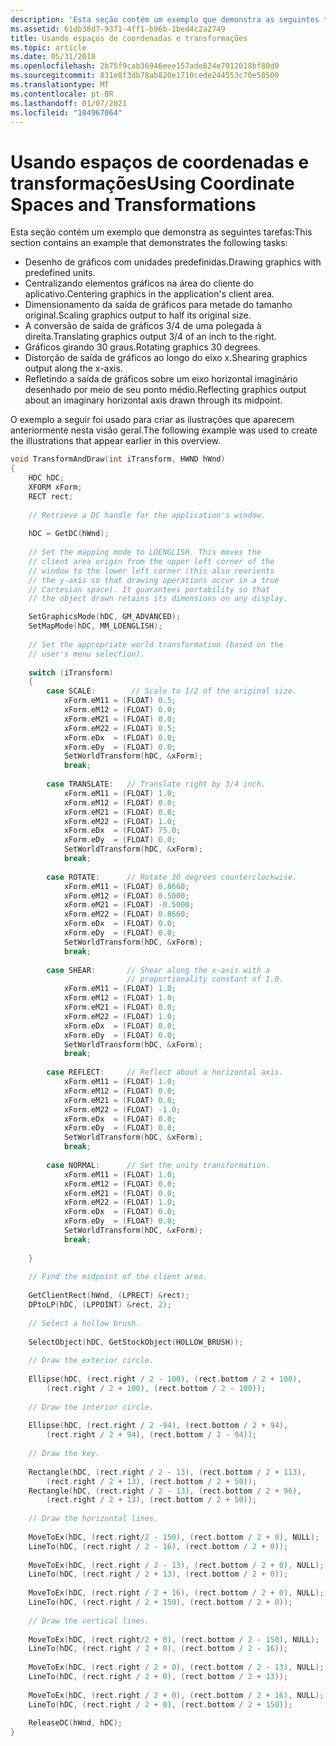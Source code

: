 ```yaml
---
description: 'Esta seção contém um exemplo que demonstra as seguintes tarefas:'
ms.assetid: 61db38d7-9371-4ff1-b96b-1bed4c2a2749
title: Usando espaços de coordenadas e transformações
ms.topic: article
ms.date: 05/31/2018
ms.openlocfilehash: 2b75f9cab36946eee157ade824e7012018bf80d0
ms.sourcegitcommit: 831e8f3db78ab820e1710cede244553c70e50500
ms.translationtype: MT
ms.contentlocale: pt-BR
ms.lasthandoff: 01/07/2021
ms.locfileid: "104967864"
---
```

# <a name="using-coordinate-spaces-and-transformations"></a><span data-ttu-id="f316c-103">Usando espaços de coordenadas e transformações</span><span class="sxs-lookup"><span data-stu-id="f316c-103">Using Coordinate Spaces and Transformations</span></span>

<span data-ttu-id="f316c-104">Esta seção contém um exemplo que demonstra as seguintes tarefas:</span><span class="sxs-lookup"><span data-stu-id="f316c-104">This section contains an example that demonstrates the following tasks:</span></span>

-   <span data-ttu-id="f316c-105">Desenho de gráficos com unidades predefinidas.</span><span class="sxs-lookup"><span data-stu-id="f316c-105">Drawing graphics with predefined units.</span></span>
-   <span data-ttu-id="f316c-106">Centralizando elementos gráficos na área do cliente do aplicativo.</span><span class="sxs-lookup"><span data-stu-id="f316c-106">Centering graphics in the application's client area.</span></span>
-   <span data-ttu-id="f316c-107">Dimensionamento da saída de gráficos para metade do tamanho original.</span><span class="sxs-lookup"><span data-stu-id="f316c-107">Scaling graphics output to half its original size.</span></span>
-   <span data-ttu-id="f316c-108">A conversão de saída de gráficos 3/4 de uma polegada à direita.</span><span class="sxs-lookup"><span data-stu-id="f316c-108">Translating graphics output 3/4 of an inch to the right.</span></span>
-   <span data-ttu-id="f316c-109">Gráficos girando 30 graus.</span><span class="sxs-lookup"><span data-stu-id="f316c-109">Rotating graphics 30 degrees.</span></span>
-   <span data-ttu-id="f316c-110">Distorção de saída de gráficos ao longo do eixo x.</span><span class="sxs-lookup"><span data-stu-id="f316c-110">Shearing graphics output along the x-axis.</span></span>
-   <span data-ttu-id="f316c-111">Refletindo a saída de gráficos sobre um eixo horizontal imaginário desenhado por meio de seu ponto médio.</span><span class="sxs-lookup"><span data-stu-id="f316c-111">Reflecting graphics output about an imaginary horizontal axis drawn through its midpoint.</span></span>

<span data-ttu-id="f316c-112">O exemplo a seguir foi usado para criar as ilustrações que aparecem anteriormente nesta visão geral.</span><span class="sxs-lookup"><span data-stu-id="f316c-112">The following example was used to create the illustrations that appear earlier in this overview.</span></span>


```C++
void TransformAndDraw(int iTransform, HWND hWnd) 
{ 
    HDC hDC; 
    XFORM xForm; 
    RECT rect; 
 
    // Retrieve a DC handle for the application's window.  
 
    hDC = GetDC(hWnd); 
 
    // Set the mapping mode to LOENGLISH. This moves the  
    // client area origin from the upper left corner of the  
    // window to the lower left corner (this also reorients  
    // the y-axis so that drawing operations occur in a true  
    // Cartesian space). It guarantees portability so that  
    // the object drawn retains its dimensions on any display.  

    SetGraphicsMode(hDC, GM_ADVANCED);
    SetMapMode(hDC, MM_LOENGLISH); 
 
    // Set the appropriate world transformation (based on the  
    // user's menu selection).  
 
    switch (iTransform) 
    { 
        case SCALE:        // Scale to 1/2 of the original size.  
            xForm.eM11 = (FLOAT) 0.5; 
            xForm.eM12 = (FLOAT) 0.0; 
            xForm.eM21 = (FLOAT) 0.0; 
            xForm.eM22 = (FLOAT) 0.5; 
            xForm.eDx  = (FLOAT) 0.0; 
            xForm.eDy  = (FLOAT) 0.0; 
            SetWorldTransform(hDC, &xForm); 
            break; 
 
        case TRANSLATE:   // Translate right by 3/4 inch.  
            xForm.eM11 = (FLOAT) 1.0; 
            xForm.eM12 = (FLOAT) 0.0; 
            xForm.eM21 = (FLOAT) 0.0; 
            xForm.eM22 = (FLOAT) 1.0; 
            xForm.eDx  = (FLOAT) 75.0; 
            xForm.eDy  = (FLOAT) 0.0; 
            SetWorldTransform(hDC, &xForm); 
            break; 
 
        case ROTATE:      // Rotate 30 degrees counterclockwise.  
            xForm.eM11 = (FLOAT) 0.8660; 
            xForm.eM12 = (FLOAT) 0.5000; 
            xForm.eM21 = (FLOAT) -0.5000; 
            xForm.eM22 = (FLOAT) 0.8660; 
            xForm.eDx  = (FLOAT) 0.0; 
            xForm.eDy  = (FLOAT) 0.0; 
            SetWorldTransform(hDC, &xForm); 
            break; 
 
        case SHEAR:       // Shear along the x-axis with a  
                          // proportionality constant of 1.0.  
            xForm.eM11 = (FLOAT) 1.0; 
            xForm.eM12 = (FLOAT) 1.0; 
            xForm.eM21 = (FLOAT) 0.0; 
            xForm.eM22 = (FLOAT) 1.0; 
            xForm.eDx  = (FLOAT) 0.0; 
            xForm.eDy  = (FLOAT) 0.0; 
            SetWorldTransform(hDC, &xForm); 
            break; 
 
        case REFLECT:     // Reflect about a horizontal axis.  
            xForm.eM11 = (FLOAT) 1.0; 
            xForm.eM12 = (FLOAT) 0.0; 
            xForm.eM21 = (FLOAT) 0.0; 
            xForm.eM22 = (FLOAT) -1.0; 
            xForm.eDx  = (FLOAT) 0.0; 
            xForm.eDy  = (FLOAT) 0.0; 
            SetWorldTransform(hDC, &xForm); 
            break; 
 
        case NORMAL:      // Set the unity transformation.  
            xForm.eM11 = (FLOAT) 1.0; 
            xForm.eM12 = (FLOAT) 0.0; 
            xForm.eM21 = (FLOAT) 0.0; 
            xForm.eM22 = (FLOAT) 1.0; 
            xForm.eDx  = (FLOAT) 0.0; 
            xForm.eDy  = (FLOAT) 0.0; 
            SetWorldTransform(hDC, &xForm); 
            break; 
 
    } 
 
    // Find the midpoint of the client area.  
 
    GetClientRect(hWnd, (LPRECT) &rect); 
    DPtoLP(hDC, (LPPOINT) &rect, 2); 
 
    // Select a hollow brush.  
 
    SelectObject(hDC, GetStockObject(HOLLOW_BRUSH)); 
 
    // Draw the exterior circle.  
 
    Ellipse(hDC, (rect.right / 2 - 100), (rect.bottom / 2 + 100), 
        (rect.right / 2 + 100), (rect.bottom / 2 - 100)); 
 
    // Draw the interior circle.  
 
    Ellipse(hDC, (rect.right / 2 -94), (rect.bottom / 2 + 94), 
        (rect.right / 2 + 94), (rect.bottom / 2 - 94)); 
 
    // Draw the key.  
 
    Rectangle(hDC, (rect.right / 2 - 13), (rect.bottom / 2 + 113), 
        (rect.right / 2 + 13), (rect.bottom / 2 + 50)); 
    Rectangle(hDC, (rect.right / 2 - 13), (rect.bottom / 2 + 96), 
        (rect.right / 2 + 13), (rect.bottom / 2 + 50)); 
 
    // Draw the horizontal lines.  
 
    MoveToEx(hDC, (rect.right/2 - 150), (rect.bottom / 2 + 0), NULL); 
    LineTo(hDC, (rect.right / 2 - 16), (rect.bottom / 2 + 0)); 
 
    MoveToEx(hDC, (rect.right / 2 - 13), (rect.bottom / 2 + 0), NULL); 
    LineTo(hDC, (rect.right / 2 + 13), (rect.bottom / 2 + 0)); 
 
    MoveToEx(hDC, (rect.right / 2 + 16), (rect.bottom / 2 + 0), NULL); 
    LineTo(hDC, (rect.right / 2 + 150), (rect.bottom / 2 + 0)); 
 
    // Draw the vertical lines.  
 
    MoveToEx(hDC, (rect.right/2 + 0), (rect.bottom / 2 - 150), NULL); 
    LineTo(hDC, (rect.right / 2 + 0), (rect.bottom / 2 - 16)); 
 
    MoveToEx(hDC, (rect.right / 2 + 0), (rect.bottom / 2 - 13), NULL); 
    LineTo(hDC, (rect.right / 2 + 0), (rect.bottom / 2 + 13)); 
 
    MoveToEx(hDC, (rect.right / 2 + 0), (rect.bottom / 2 + 16), NULL); 
    LineTo(hDC, (rect.right / 2 + 0), (rect.bottom / 2 + 150)); 
 
    ReleaseDC(hWnd, hDC); 
} 
```



 

 



